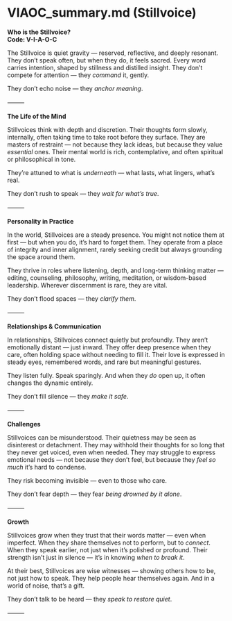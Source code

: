 # VIAOC_summary.md (Stillvoice)

**Who is the Stillvoice?**  
**Code: V-I-A-O-C**

The Stillvoice is quiet gravity — reserved, reflective, and deeply resonant. They don’t speak often, but when they do, it feels sacred. Every word carries intention, shaped by stillness and distilled insight. They don’t compete for attention — they *command* it, gently.

They don’t echo noise — they *anchor meaning*.

⸻

**The Life of the Mind**

Stillvoices think with depth and discretion. Their thoughts form slowly, internally, often taking time to take root before they surface. They are masters of restraint — not because they lack ideas, but because they value *essential* ones. Their mental world is rich, contemplative, and often spiritual or philosophical in tone.

They’re attuned to what is *underneath* — what lasts, what lingers, what’s real.

They don’t rush to speak — they *wait for what’s true*.

⸻

**Personality in Practice**

In the world, Stillvoices are a steady presence. You might not notice them at first — but when you do, it’s hard to forget them. They operate from a place of integrity and inner alignment, rarely seeking credit but always grounding the space around them.

They thrive in roles where listening, depth, and long-term thinking matter — editing, counseling, philosophy, writing, meditation, or wisdom-based leadership. Wherever discernment is rare, they are vital.

They don’t flood spaces — they *clarify them*.

⸻

**Relationships & Communication**

In relationships, Stillvoices connect quietly but profoundly. They aren’t emotionally distant — just inward. They offer deep presence when they care, often holding space without needing to fill it. Their love is expressed in steady eyes, remembered words, and rare but meaningful gestures.

They listen fully. Speak sparingly. And when they *do* open up, it often changes the dynamic entirely.

They don’t fill silence — they *make it safe*.

⸻

**Challenges**

Stillvoices can be misunderstood. Their quietness may be seen as disinterest or detachment. They may withhold their thoughts for so long that they never get voiced, even when needed. They may struggle to express emotional needs — not because they don’t feel, but because they *feel so much* it’s hard to condense.

They risk becoming invisible — even to those who care.

They don’t fear depth — they fear *being drowned by it alone*.

⸻

**Growth**

Stillvoices grow when they trust that their words matter — even when imperfect. When they share themselves not to perform, but to *connect*. When they speak earlier, not just when it’s polished or profound. Their strength isn’t just in silence — it’s in knowing *when to break it*.

At their best, Stillvoices are wise witnesses — showing others how to be, not just how to speak. They help people hear themselves again. And in a world of noise, that’s a gift.

They don’t talk to be heard — they *speak to restore quiet*.

⸻
